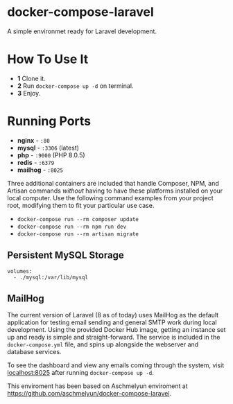 # docker-compose-laravel
A simple environmet ready for Laravel development.

# How To Use It

- **1** Clone it.
- **2** Run `docker-compose up -d` on terminal.
- **3** Enjoy.

# Running Ports

- **nginx** - `:80`
- **mysql** - `:3306` (latest)
- **php** - `:9000` (PHP 8.0.5)
- **redis** - `:6379`
- **mailhog** - `:8025` 

Three additional containers are included that handle Composer, NPM, and Artisan commands *without* having to have these platforms installed on your local computer. Use the following command examples from your project root, modifying them to fit your particular use case.

- `docker-compose run --rm composer update`
- `docker-compose run --rm npm run dev`
- `docker-compose run --rm artisan migrate` 

## Persistent MySQL Storage

```
volumes:
  - ./mysql:/var/lib/mysql
```

## MailHog

The current version of Laravel (8 as of today) uses MailHog as the default application for testing email sending and general SMTP work during local development. Using the provided Docker Hub image, getting an instance set up and ready is simple and straight-forward. The service is included in the `docker-compose.yml` file, and spins up alongside the webserver and database services.

To see the dashboard and view any emails coming through the system, visit [localhost:8025](http://localhost:8025) after running `docker-compose up -d`.

This enviroment has been based on Aschmelyun enviroment at https://github.com/aschmelyun/docker-compose-laravel.